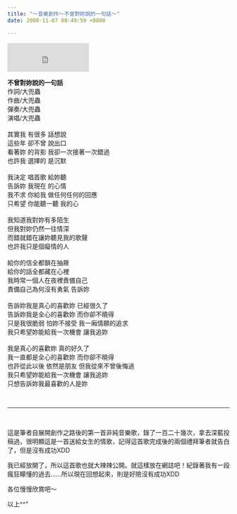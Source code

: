 ```yaml
---
title: "～音樂創作～不曾對妳說的一句話～"
date: 2008-11-07 00:49:59 +0800

---
```



<iframe marginwidth="0" marginheight="0" src="http://vlog.xuite.net/vlog/guest/external.php?media_id=QWkzT2lsLTg2MzE3MC5mbHY=&amp;pt=2&amp;ar=0&amp;as=0" scrolling="no" width="185" frameborder="0" height="65"></iframe>



<b>不曾對妳說的一句話</b><br />作詞/大兜蟲<br />作曲/大兜蟲<br />彈奏/大兜蟲<br />演唱/大兜蟲<br /><br /> 其實我    有很多    話想說<br />  這些年    卻不曾    說出口<br />  看著妳    的背影    我卻一次接著一次錯過<br />  也許我    選擇的    是沉默<br />  <br />  我決定    唱首歌    給妳聽<br />  告訴妳    我現在    的心情<br />  我不求    你給我    做任何任何的回應<br />  只希望    你能聽一聽    我的心<br />  <br />  我知道我對妳有多陌生<br />  但我對妳仍然一往情深<br />  而錯就錯在讓妳聽見我的歌聲<br />  也許我只是個癡情的人<br />  <br />  給你的信全都鎖在抽屜<br />  給你的話全都藏在心裡<br />  我時常一個人在夜裡責備自己<br />  責備自己為何沒有勇氣        告訴妳<br />  <br />  告訴妳我是真心的喜歡妳    已經很久了<br />  告訴妳我是全心的喜歡妳    而你卻不曉得<br />  只是我很脆弱        怕妳不接受    我一廂情願的追求<br />  我只希望妳能給我一次機會        讓我追妳<br />  <br />  我是真心的喜歡妳        真的好久了<br />  我一直都是全心的喜歡妳        而你卻不曉得<br />  也許從此以後        依然是朋友    但我從來不曾後悔過<br />  我只希望妳能給我一次機會        讓我追妳<br />  只想告訴妳我最喜歡的人是妳



&nbsp;

<hr />

&nbsp;



這是筆者自展開創作之路後的第一首非純音樂歌，錄了一百二十幾次，拿去深藍投稿過，很明顯這是一首送給女生的情歌，記得這首歌完成後的兩個禮拜筆者就告白了，但是沒有成功XDD



我已經放開了，所以這首歌也就大辣辣公開。就這樣放在網誌吧！紀錄著我有一段瘋狂矇懂的過去......所以現在回想起來，則是好險沒有成功XDD



各位慢慢欣賞吧～



以上^^"


